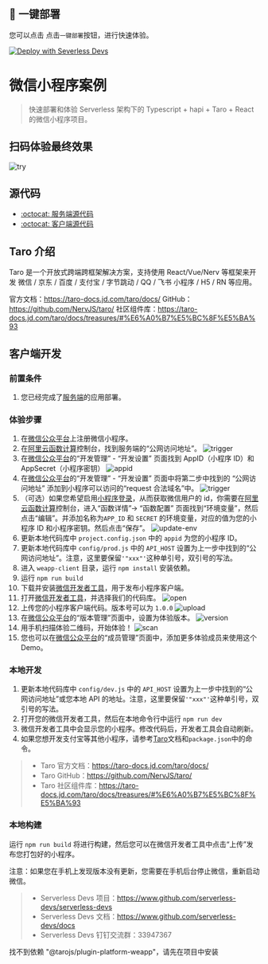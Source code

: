 ## 🚀 一键部署
您可以点击 点击`一键部署`按钮，进行快速体验。

[![Deploy with Severless Devs](https://img.alicdn.com/imgextra/i1/O1CN01w5RFbX1v45s8TIXPz_!!6000000006118-55-tps-95-28.svg)](https://fcnext.console.aliyun.com/applications/create?template=start-weapp)

# 微信小程序案例

> 快速部署和体验 Serverless 架构下的 Typescript + hapi + Taro + React 的微信小程序项目。

## 扫码体验最终效果

![try](https://img.alicdn.com/imgextra/i4/O1CN01anewVJ1gAlPEkkA1U_!!6000000004102-0-tps-258-258.jpg)
## 源代码

- [:octocat: 服务端源代码](https://github.com/devsapp/start-weapp/tree/main/src)
- [:octocat: 客户端源代码](https://github.com/devsapp/weapp-client)

## Taro 介绍

Taro 是一个开放式跨端跨框架解决方案，支持使用 React/Vue/Nerv 等框架来开发 微信 / 京东 / 百度 / 支付宝 / 字节跳动 / QQ / 飞书 小程序 / H5 / RN 等应用。

官方文档：https://taro-docs.jd.com/taro/docs/
GitHub：https://github.com/NervJS/taro/
社区组件库：https://taro-docs.jd.com/taro/docs/treasures/#%E6%A0%B7%E5%BC%8F%E5%BA%93
## 客户端开发
### 前置条件

1. 您已经完成了[服务端](https://github.com/devsapp/start-weapp/tree/main/src)的应用部署。

### 体验步骤

1. 在[微信公众平台](https://mp.weixin.qq.com/)上注册微信小程序。
2. 在[阿里云函数计算](https://fcnext.console.aliyun.com/)控制台，找到服务端的“公网访问地址”。
   ![trigger](https://img.alicdn.com/imgextra/i2/O1CN01dplLk71t4tKoO9Zcx_!!6000000005849-0-tps-2848-1358.jpg)
3. 在[微信公众平台](https://mp.weixin.qq.com/)的“开发管理” - “开发设置” 页面找到 AppID（小程序 ID）和 AppSecret（小程序密钥）
   ![appid](https://img.alicdn.com/imgextra/i3/O1CN01OiePJe1ov2LXxEBsO_!!6000000005286-0-tps-2800-1364.jpg)
4. 在[微信公众平台](https://mp.weixin.qq.com/)的“开发管理” - “开发设置” 页面中将第二步中找到的 “公网访问地址” 添加到小程序可以访问的“request 合法域名”中。
   ![trigger](https://img.alicdn.com/imgextra/i1/O1CN01YK1lAg26FVWHqdSg5_!!6000000007632-0-tps-2160-1154.jpg)
5. （可选）如果您希望启用[小程序登录](https://developers.weixin.qq.com/miniprogram/dev/framework/open-ability/login.html)，从而获取微信用户的 id，你需要在[阿里云函数计算](https://fcnext.console.aliyun.com/)控制台，进入“函数详情”-> “函数配置” 页面找到“环境变量”，然后点击“编辑”。并添加名称为`APP_ID` 和 `SECRET` 的环境变量，对应的值为您的小程序 ID 和小程序密钥。然后点击“保存”。
   ![update-env](https://img.alicdn.com/imgextra/i4/O1CN01K57K5c1QqPZKsVMEx_!!6000000002027-0-tps-2842-1362.jpg)
6. 更新本地代码库中 `project.config.json` 中的 `appid` 为您的小程序 ID。
7. 更新本地代码库中 `config/prod.js` 中的 `API_HOST` 设置为上一步中找到的“公网访问地址”。注意，这里要保留`'"xxx"'`这种单引号，双引号的写法。
8. 进入 `weapp-client` 目录，运行 `npm install` 安装依赖。
9. 运行 `npm run build`
10. 下载并安装[微信开发者工具](https://developers.weixin.qq.com/miniprogram/dev/devtools/download.html)，用于发布小程序客户端。
11. 打开[微信开发者工具](https://developers.weixin.qq.com/miniprogram/dev/devtools/download.html)，并选择我们的代码库。
    ![open](https://img.alicdn.com/imgextra/i1/O1CN0136I9eU24lRuW248Xg_!!6000000007431-0-tps-1672-952.jpg)
12. 上传您的小程序客户端代码。版本号可以为 `1.0.0`
    ![upload](https://img.alicdn.com/imgextra/i2/O1CN010KeoC11iBnX7dbkog_!!6000000004375-0-tps-2540-1290.jpg)
13. 在[微信公众平台](https://mp.weixin.qq.com/)的“版本管理”页面中，设置为体验版本。
    ![version](https://img.alicdn.com/imgextra/i3/O1CN011Aldji1w3SwrwnwOu_!!6000000006252-0-tps-2142-918.jpg)
14. 用手机扫描体验二维码，开始体验！
    ![scan](https://img.alicdn.com/imgextra/i3/O1CN01xISaug1Laly04AXhw_!!6000000001316-0-tps-1804-1506.jpg)
15. 您也可以在[微信公众平台](https://mp.weixin.qq.com/)的“成员管理”页面中，添加更多体验成员来使用这个 Demo。

### 本地开发

1. 更新本地代码库中 `config/dev.js` 中的 `API_HOST` 设置为上一步中找到的“公网访问地址”或您本地 API 的地址。注意，这里要保留`'"xxx"'`这种单引号，双引号的写法。
2. 打开您的微信开发者工具，然后在本地命令行中运行 `npm run dev`
3. 微信开发者工具中会显示您的小程序。修改代码后，开发者工具会自动刷新。
4. 如果您想开发支付宝等其他小程序，请参考[Taro](https://taro-docs.jd.com/taro/docs/)文档和`package.json`中的命令。

> - Taro 官方文档：https://taro-docs.jd.com/taro/docs/
> - Taro GitHub：https://github.com/NervJS/taro/
> - Taro 社区组件库：https://taro-docs.jd.com/taro/docs/treasures/#%E6%A0%B7%E5%BC%8F%E5%BA%93
### 本地构建

运行 `npm run build` 将进行构建，然后您可以在微信开发者工具中点击“上传”发布您打包好的小程序。

注意：如果您在手机上发现版本没有更新，您需要在手机后台停止微信，重新启动微信。

> - Serverless Devs 项目：https://www.github.com/serverless-devs/serverless-devs
> - Serverless Devs 文档：https://www.github.com/serverless-devs/docs
> - Serverless Devs 钉钉交流群：33947367

找不到依赖 "@tarojs/plugin-platform-weapp"，请先在项目中安装
